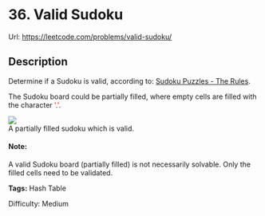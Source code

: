 # 36. Valid Sudoku
Url: <https://leetcode.com/problems/valid-sudoku/>

## Description
Determine if a Sudoku is valid, according to: [Sudoku Puzzles - The Rules](http://sudoku.com.au/TheRules.aspx).

The Sudoku board could be partially filled, where empty cells are filled with the character <font color='red'>'.'</font>.

![](http://upload.wikimedia.org/wikipedia/commons/thumb/f/ff/Sudoku-by-L2G-20050714.svg/250px-Sudoku-by-L2G-20050714.svg.png)<br/>
A partially filled sudoku which is valid.

#### Note:
A valid Sudoku board (partially filled) is not necessarily solvable. Only the filled cells need to be validated.

**Tags:** Hash Table

Difficulty: Medium